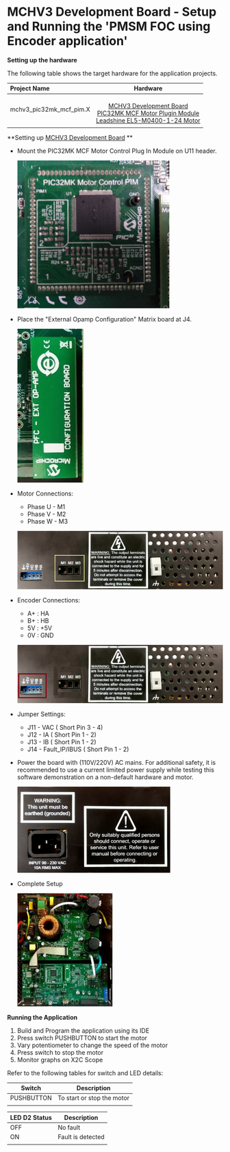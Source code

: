 # MCHV3 Development Board - Setup and Running the 'PMSM FOC using Encoder application'
**Setting up the hardware**

The following table shows the target hardware for the application projects.

| Project Name| Hardware |
|:---------|:---------:|
| mchv3_pic32mk_mcf_pim.X |<br>[MCHV3 Development Board](https://www.microchip.com/developmenttools/ProductDetails/dm330023-3)<br>[PIC32MK MCF Motor Plugin Module](https://www.microchip.com/developmenttools/ProductDetails/ma320024)<br>[Leadshine EL5-M0400-1-24 Motor](https://www.microchip.com/developmenttools/ProductDetails/AC300025) 
|||

**Setting up [MCHV3 Development Board](https://www.microchip.com/developmenttools/ProductDetails/dm330023-3) **

- Mount the PIC32MK MCF Motor Control Plug In Module on U11 header. 

    ![PIM Install](GUID-B861DCC2-9FB4-4DDE-BEB3-28CA36B3FFAE-low.png)

- Place the "External Opamp Configuration" Matrix board at J4.

    ![External OPAMP](GUID-AD0DF98E-86F7-43D3-9B3F-355D31893645-low.jpg)

- Motor Connections: 
    - Phase U - M1 
    - Phase V - M2 
    - Phase W - M3

    ![Motor Connections](GUID-8880C25A-4AC5-4A9D-AFAC-35E5D5A4D6AA-low.png)
    
- Encoder Connections:
    - A+ : HA
    - B+ : HB
    - 5V : +5V
    - 0V : GND
    
    ![Encoder Connections](GUID-E0ECA475-FCFC-400D-9B8F-824220158553-low.png)

- Jumper Settings: 
    - J11 - VAC ( Short Pin 3 - 4)
    - J12 - IA ( Short Pin 1 - 2)
    - J13 - IB ( Short Pin 1 - 2)
    - J14 - Fault_IP/IBUS ( Short Pin 1 - 2)


- Power the board with (110V/220V) AC mains. For additional safety, it is recommended to use a current limited power supply while testing this software demonstration on a non-default hardware and motor. 

    ![ac mains](GUID-609755EC-797D-4A7E-A875-10A033B7DEF0-low.png)

- Complete Setup

    ![Setup](GUID-F636A3BA-9FEB-46B9-8FF3-5A092A99F26C-low.jpg)

**Running the Application**

1. Build and Program the application using its IDE
2. Press switch PUSHBUTTON to start the motor
3. Vary potentiometer to change the speed of the motor
4. Press switch to stop the motor
5. Monitor graphs on X2C Scope

Refer to the following tables for switch and LED details:

| Switch | Description |
|------|----------------|
| PUSHBUTTON | To start or stop the motor |
||

| LED D2 Status | Description |
|------|----------------|
| OFF  | No fault  |
| ON   | Fault is detected  |
||